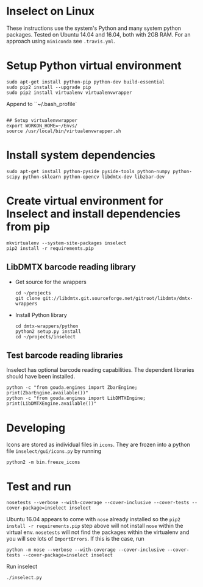 # Inselect on Linux

These instructions use the system's Python and many system python packages.
Tested on Ubuntu 14.04 and 16.04, both with 2GB RAM.
For an approach using `miniconda` see `.travis.yml`.

# Setup Python virtual environment

```
sudo apt-get install python-pip python-dev build-essential
sudo pip2 install --upgrade pip
sudo pip2 install virtualenv virtualenvwrapper
```

Append to ``~/.bash_profile`


```

## Setup virtualenvwrapper
export WORKON_HOME=~/Envs/
source /usr/local/bin/virtualenvwrapper.sh
```


# Install system dependencies
```
sudo apt-get install python-pyside pyside-tools python-numpy python-scipy python-sklearn python-opencv libdmtx-dev libzbar-dev
```

# Create virtual environment for Inselect and install dependencies from pip

```
mkvirtualenv --system-site-packages inselect
pip2 install -r requirements.pip
```

## LibDMTX barcode reading library

* Get source for the wrappers

    ```
    cd ~/projects
    git clone git://libdmtx.git.sourceforge.net/gitroot/libdmtx/dmtx-wrappers
    ```

* Install Python library

    ```
    cd dmtx-wrappers/python
    python2 setup.py install
    cd ~/projects/inselect
    ```

## Test barcode reading libraries

Inselect has optional barcode reading capabilities. The dependent libraries
should have been installed.

```
python -c "from gouda.engines import ZbarEngine; print(ZbarEngine.available())"
python -c "from gouda.engines import LibDMTXEngine; print(LibDMTXEngine.available())"
```

# Developing

Icons are stored as individual files in `icons`. They are frozen into
a python file `inselect/gui/icons.py` by running

```
python2 -m bin.freeze_icons
```

# Test and run

```
nosetests --verbose --with-coverage --cover-inclusive --cover-tests --cover-package=inselect inselect
```

Ubuntu 16.04 appears to come with `nose` already installed so the
`pip2 install -r requirements.pip` step above will not install `nose` within
the virtual env. `nosetests` will not find the packages within the
virtualenv and you will see lots of `ImportErrors`. If this is the case, run

```
python -m nose --verbose --with-coverage --cover-inclusive --cover-tests --cover-package=inselect inselect
```

Run inselect

```
./inselect.py
```
